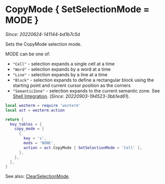 # CopyMode { SetSelectionMode = MODE }

*Since: 20220624-141144-bd1b7c5d*

Sets the CopyMode selection mode.

MODE can be one of:

* `"Cell"` - selection expands a single cell at a time
* `"Word"` - selection expands by a word at a time
* `"Line"` - selection expands by a line at a time
* `"Block"` - selection expands to define a rectangular block using the starting point and current cursor position as the corners
* `"SemanticZone"` - selection expands to the current semantic zone. See [Shell Integration](../../../../shell-integration.md). (*Since: 20220903-194523-3bb1ed61*).

```lua
local wezterm = require 'wezterm'
local act = wezterm.action

return {
  key_tables = {
    copy_mode = {
      {
        key = 'v',
        mods = 'NONE',
        action = act.CopyMode { SetSelectionMode = 'Cell' },
      },
    },
  },
}
```

See also: [ClearSelectionMode](ClearSelectionMode.md).
